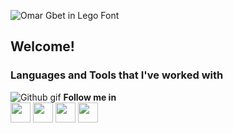 
![Omar Gbet in Lego Font](https://i.ibb.co/H7dWNR4/festisite-lego.png)



## Welcome!



### Languages and Tools that I've worked with

![Github gif](https://i.ibb.co/nwtcqmx/2d8ee815146390d567706f2c7b5c2916-1.gif)        **Follow me in**                                                                        
<a href = 'https://mx.linkedin.com/in/omar-gbet'> <img width = '32px' align= 'center' src="https://raw.githubusercontent.com/rahulbanerjee26/githubAboutMeGenerator/main/icons/linked-in-alt.svg"/></a>         <a href = 'https://www.github.com/dashdancing'> <img width = '32px' align= 'center' src="https://www.svgrepo.com/show/332084/github.svg"/></a> <a href = 'https://www.twitter.com/dashdancing'> <img width = '32px' align= 'center' src="https://raw.githubusercontent.com/rahulbanerjee26/githubAboutMeGenerator/main/icons/twitter.svg"/></a> <a href = 'Omar Gbet on Behance' src= '(https://www.behance.net/omar-gbet/moodboards)'> <img width = '32px' align= 'center' src="https://greenknow.co/wp-content/uploads/2021/04/BEHANCE.png"/></a>


